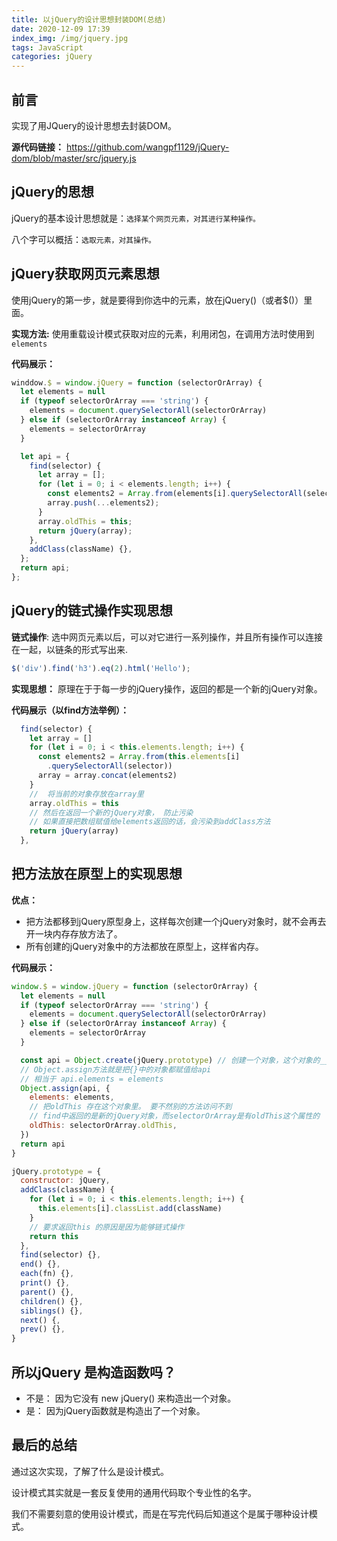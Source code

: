 ```yaml
---
title: 以jQuery的设计思想封装DOM(总结)
date: 2020-12-09 17:39
index_img: /img/jquery.jpg
tags: JavaScript
categories: jQuery
---
```

## 前言
实现了用JQuery的设计思想去封装DOM。

**源代码链接：** https://github.com/wangpf1129/jQuery-dom/blob/master/src/jquery.js


## jQuery的思想
jQuery的基本设计思想就是：`选择某个网页元素，对其进行某种操作。`

八个字可以概括：`选取元素，对其操作。`

## jQuery获取网页元素思想
使用jQuery的第一步，就是要得到你选中的元素，放在jQuery()（或者$()）里面。

**实现方法:** 使用重载设计模式获取对应的元素，利用闭包，在调用方法时使用到`elements`

**代码展示：**
```js
winddow.$ = window.jQuery = function (selectorOrArray) {
  let elements = null
  if (typeof selectorOrArray === 'string') {
    elements = document.querySelectorAll(selectorOrArray)
  } else if (selectorOrArray instanceof Array) {
    elements = selectorOrArray
  }

  let api = {
    find(selector) {
      let array = [];
      for (let i = 0; i < elements.length; i++) {
        const elements2 = Array.from(elements[i].querySelectorAll(selector));
        array.push(...elements2);
      }
      array.oldThis = this; 
      return jQuery(array);
    },
    addClass(className) {},
  };
  return api;
};
```

## jQuery的链式操作实现思想
**链式操作**: 选中网页元素以后，可以对它进行一系列操作，并且所有操作可以连接在一起，以链条的形式写出来.
```js
$('div').find('h3').eq(2).html('Hello');
```
**实现思想：** 原理在于于每一步的jQuery操作，返回的都是一个新的jQuery对象。

**代码展示（以find方法举例）：**
```js
  find(selector) {
    let array = []
    for (let i = 0; i < this.elements.length; i++) {
      const elements2 = Array.from(this.elements[i]
        .querySelectorAll(selector))
      array = array.concat(elements2)
    }
    //  将当前的对象存放在array里
    array.oldThis = this
    // 然后在返回一个新的jQuery对象， 防止污染
    // 如果直接把数组赋值给elements返回的话，会污染到addClass方法
    return jQuery(array)
  },
```

## 把方法放在原型上的实现思想
**优点：** 
- 把方法都移到jQuery原型身上，这样每次创建一个jQuery对象时，就不会再去开一块内存存放方法了。
- 所有创建的jQuery对象中的方法都放在原型上，这样省内存。

**代码展示：**
```js
window.$ = window.jQuery = function (selectorOrArray) {
  let elements = null
  if (typeof selectorOrArray === 'string') {
    elements = document.querySelectorAll(selectorOrArray)
  } else if (selectorOrArray instanceof Array) {
    elements = selectorOrArray
  }

  const api = Object.create(jQuery.prototype) // 创建一个对象，这个对象的__proto__为括号里的
  // Object.assign方法就是把{}中的对象都赋值给api
  // 相当于 api.elements = elements
  Object.assign(api, {
    elements: elements,
    // 把oldThis 存在这个对象里。 要不然别的方法访问不到
    // find中返回的是新的jQuery对象，而selectorOrArray是有oldThis这个属性的
    oldThis: selectorOrArray.oldThis,
  })
  return api
}

jQuery.prototype = {
  constructor: jQuery,
  addClass(className) {
    for (let i = 0; i < this.elements.length; i++) {
      this.elements[i].classList.add(className)
    }
    // 要求返回this 的原因是因为能够链式操作
    return this
  },
  find(selector) {},
  end() {},
  each(fn) {},
  print() {},
  parent() {},
  children() {},
  siblings() {},
  next() {,
  prev() {},
}
```


## 所以jQuery 是构造函数吗？

- 不是： 因为它没有 new jQuery() 来构造出一个对象。
- 是：   因为jQuery函数就是构造出了一个对象。

## 最后的总结
通过这次实现，了解了什么是设计模式。 

设计模式其实就是一套反复使用的通用代码取个专业性的名字。

我们不需要刻意的使用设计模式，而是在写完代码后知道这个是属于哪种设计模式。